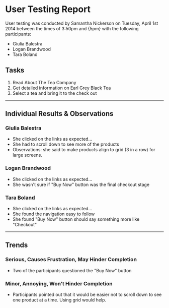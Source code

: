 # User Testing Report

User testing was conducted by Samantha Nickerson on Tuesday, April 1st 2014 between the times of 3:50pm and {5pm} with the following participants:

- Giulia Balestra
- Logan Brandwood
- Tara Boland

## Tasks

1. Read About The Tea Company
2. Get detailed information on Earl Grey Black Tea
3. Select a tea and bring it to the check out

---

## Individual Results & Observations

### Giulia Balestra

- She clicked on the links as expected…
- She had to scroll down to see more of the products
- Observations: she said to make products align to grid (3 in a row) for large screens.

### Logan Brandwood

- She clicked on the links as expected…
- She wasn't sure if "Buy Now" button was the final checkout stage

### Tara Boland

- She clicked on the links as expected…
- She found the navigation easy to follow
- She found "Buy Now" button should say something more like "Checkout"

---

## Trends

### Serious, Causes Frustration, May Hinder Completion

- Two of the participants questioned the "Buy Now" button

### Minor, Annoying, Won’t Hinder Completion

- Participants pointed out that it would be easier not to scroll down to see one product at a time. Using grid would help.